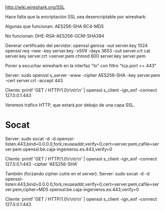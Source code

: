 http://wiki.wireshark.org/SSL

Hace falta que la encriptación SSL sea desencriptable por wireshark:

Algunas que funcionan:
AES256-SHA
RC4-MD5

No funcionan:
DHE-RSA-AES256-GCM-SHA384

Generar certificado del servidor:
openssl genrsa -out server.key 1024
openssl req -new -key server.key -x509 -days 3653 -out server.crt
cat server.key server.crt >server.pem
chmod 600 server.key server.pem


Poner a escuchar wireshark en la interfaz "lo" con filtro "tcp.port == 443"

Server:
sudo openssl s_server -www -cipher AES256-SHA -key server.pem -cert server.crt -accept 443

Cliente:
printf 'GET / HTTP/1.0\r\n\r\n' | openssl s_client -ign_eof -connect 127.0.0.1:443


Veremos trafico HTTP, que estará por debajo de una capa SSL.



# Socat #
Server:
sudo socat -d -d openssl-listen:443,bind=0.0.0.0,fork,reuseaddr,verify=0,cert=server.pem,cafile=server.pem openssl:be.caja-ingenieros.es:443,verify=0

Cliente:
printf 'GET / HTTP/1.0\r\n\r\n' | openssl s_client -ign_eof -connect 127.0.0.1:443 -cipher 'AES256-SHA'


También (forzando cipher cutre en el server):
Server:
sudo socat -d -d openssl-listen:443,bind=0.0.0.0,fork,reuseaddr,verify=0,cert=server.pem,cafile=server.pem,cipher=MD5 openssl:be.caja-ingenieros.es:443,verify=0

Cliente:
printf 'GET / HTTP/1.0\r\n\r\n' | openssl s_client -ign_eof -connect 127.0.0.1:443
